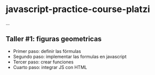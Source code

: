 # javascript-practice-course-platzi

...

## Taller #1: figuras geometricas

- Primer paso: definir las fórmulas 
- Segundo paso: implementar las formulas en javascript
- Tercer paso: crear funciones
- Cuarto paso: integrar JS con HTML